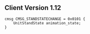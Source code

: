 ## Client Version 1.12

```rust,ignore
cmsg CMSG_STANDSTATECHANGE = 0x0101 {
    UnitStandState animation_state;    
}

```
